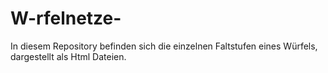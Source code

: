 # W-rfelnetze-
In diesem Repository befinden sich die einzelnen Faltstufen eines Würfels, dargestellt als Html Dateien.
